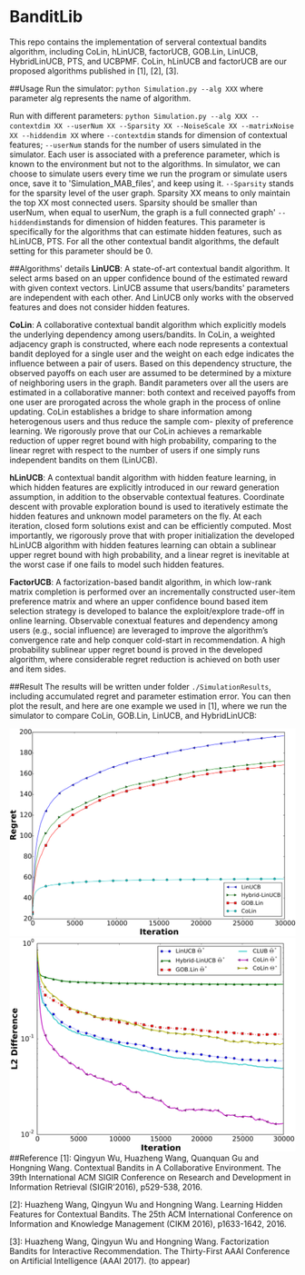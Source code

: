 # BanditLib
This repo contains the implementation of serveral contextual bandits algorithm, including CoLin, hLinUCB, factorUCB, GOB.Lin, LinUCB, HybridLinUCB, PTS, and UCBPMF. CoLin, hLinUCB and factorUCB are our proposed algorithms published in [1], [2], [3].

##Usage
Run the simulator: `python Simulation.py --alg XXX` where parameter alg represents the name of algorithm. 

Run with different parameters: `python Simulation.py --alg XXX --contextdim XX --userNum XX --Sparsity XX --NoiseScale XX --matrixNoise  XX --hiddendim XX` 
where 
`--contextdim` stands for dimension of contextual features;
`--userNum` stands for the number of users simulated in the simulator. Each user is associated with a preference parameter, which is known to the environment but not to the algorithms. In simulator, we can choose to simulate users every time we run the program or simulate users once, save it to 'Simulation_MAB_files', and keep using it.
`--Sparsity` stands for the sparsity level of the user graph. Sparsity XX means to only maintain the top XX most connected users. Sparsity should be smaller than userNum, when equal to userNum, the graph is a full connected graph'
`--hiddendim`stands for dimension of hidden features. This parameter is specifically for the algorithms that can estimate hidden features, such as hLinUCB, PTS. For all the other contextual bandit algorithms, the default setting for this parameter should be 0.

##Algorithms' details
**LinUCB**: A state-of-art contextual bandit algorithm. It select arms based on an upper confidence bound of the estimated reward with given context vectors. LinUCB assume that users/bandits' parameters are independent with each other. And LinUCB only works with the observed features and does not consider hidden features.

**CoLin**: A collaborative contextual bandit algorithm which explicitly models the underlying dependency among users/bandits. In CoLin, a weighted adjacency graph is constructed, where each node represents a contextual bandit deployed for a single user and the weight on each edge indicates the influence between a pair of users. Based on this dependency structure, the observed payoffs on each user are assumed to be determined by a mixture of neighboring users in the graph. Bandit parameters over all the users are estimated in a collaborative manner: both context and received payoffs from one user are prorogated across the whole graph in the process of online updating. CoLin establishes a bridge to share information among heterogenous users and thus reduce the sample com- plexity of preference learning. We rigorously prove that our CoLin achieves a remarkable reduction of upper regret bound with high probability, comparing to the linear regret with respect to the number of users if one simply runs independent bandits on them (LinUCB). 

**hLinUCB**: A contextual bandit algorithm with hidden feature learning, in which hidden features are explicitly introduced in our reward generation assumption, in addition to the observable contextual features. Coordinate descent with provable exploration bound is used to iteratively estimate the hidden features and unknown model parameters on the fly. At each iteration, closed form solutions exist and can be efficiently computed. Most importantly, we rigorously prove that with proper initialization the developed hLinUCB algorithm with hidden features learning can obtain a sublinear upper regret bound with high probability, and a linear regret is inevitable at the worst case if one fails to model such hidden features.

**FactorUCB**: A factorization-based bandit algorithm, in which low-rank matrix completion is performed over an incrementally constructed user-item preference matrix and where an upper confidence bound based item selection strategy is developed to balance the exploit/explore trade-off in online learning. Observable conextual features and dependency among users (e.g., social influence) are leveraged to improve the algorithm’s convergence rate and help conquer cold-start in recommendation. A high probability sublinear upper regret bound is proved in the developed algorithm, where considerable regret reduction is achieved on both user and item sides.

##Result
The results will be written under folder `./SimulationResults`, including accumulated regret and parameter estimation error. You can then plot the result, and here are one example we used in [1], where we run the simulator to compare CoLin, GOB.Lin, LinUCB, and HybridLinUCB:

![image](SimulationResults/regret.png "regret")
![image](SimulationResults/ParameterEstimation.png "ParameterEstimation")
##Reference
[1]: Qingyun Wu, Huazheng Wang, Quanquan Gu and Hongning Wang. Contextual Bandits in A Collaborative Environment. The 39th International ACM SIGIR Conference on Research and Development in Information Retrieval (SIGIR'2016), p529-538, 2016.

[2]: Huazheng Wang, Qingyun Wu and Hongning Wang. Learning Hidden Features for Contextual Bandits. The 25th ACM International Conference on Information and Knowledge Management (CIKM 2016), p1633-1642, 2016.

[3]: Huazheng Wang, Qingyun Wu and Hongning Wang. Factorization Bandits for Interactive Recommendation. The Thirty-First AAAI Conference on Artificial Intelligence (AAAI 2017). (to appear)

